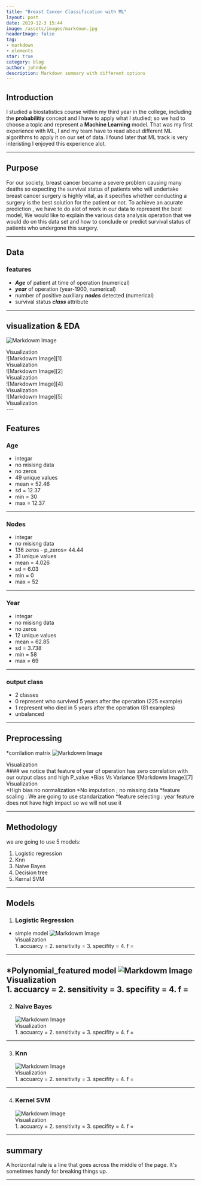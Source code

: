 ```yaml
---
title: "Breast Cancer Classification with ML"
layout: post
date: 2019-12-3 15:44
image: /assets/images/markdown.jpg
headerImage: false
tag:
- markdown
- elements
star: true
category: blog
author: johndoe
description: Markdown summary with different options
---
```


## Introduction

I studied a biostatistics course within my third year in the college,
 including the **probabilitiy** concept and I have to apply what I studied;
 so we had to choose a topic and represent a **Machine Learning** model.
 That was my first experience with ML, I and my team have to read about 
 different ML algorithms to apply it on our set of data.
 I found later that ML track is very interisting I enjoyed this experience alot.


---

## Purpose

For our society, breast cancer became a severe problem causing many deaths so  expecting the survival status of patients who will undertake breast cancer surgery is highly vital,
 as it speciﬁes whether conducting a surgery is the best solution for the patient or not. 
 To achieve an acurate prediction , we have to do alot of work in our data to represent the best model,
 We would like to explain the various data analysis operation that we would do on this data set and how to conclude or predict 
 survival status of patients who undergone this surgery.

---
## Data 
### features 
  * ***Age*** of patient at time of operation (numerical)
  * ***year*** of operation (year-1900, numerical)
  * number of positive auxiliary ***nodes*** detected (numerical)
  * survival status ***class*** attribute
---
## visualization & EDA
  ![Markdowm Image][3]
  <figcaption class="caption">Visualization</figcaption>
  ![Markdowm Image][1]
  <figcaption class="caption">Visualization</figcaption>
  ![Markdowm Image][2]
  <figcaption class="caption">Visualization</figcaption>
  ![Markdowm Image][4]
  <figcaption class="caption">Visualization</figcaption>
  ![Markdowm Image][5]
  <figcaption class="caption">Visualization</figcaption> 
---

## Features

### Age
   * integar
   * no misisng data
   * no zeros
   * 49  unique values
   * mean = 52.46
   * sd = 12.37
   * min = 30
   * max = 12.37

---	 
### Nodes
   * integar
   * no misisng data
   * 136 zeros - p_zeros= 44.44
   * 31 unique values
   * mean = 4.026
   * sd = 6.03
   * min = 0
   * max = 52
---
### Year
   * integar
   * no misisng data
   * no zeros
   * 12 unique values
   * mean = 62.85
   * sd = 3.738
   * min = 58
   * max = 69
---	 
### output class
   * 2 classes
   * 0 represent who survived 5 years after the operation (225 example)
   * 1 represent who died in 5 years after the operation (81 examples)
   * unbalanced
	 
	 
---

## Preprocessing
 *corrilation matrix
![Markdowm Image][6]
 <figcaption class="caption">Visualization</figcaption>
#### we notice that feature of year of operation has zero correlation with our output class and high P_value
 *Bias Vs Variance
![Markdowm Image][7]
  <figcaption class="caption">Visualization</figcaption>
 *High bias no normalization
 *No imputation ; no missing data
 *feature scaling : We are going to use standarization  
 *feature selecting : year feature does not have high impact so we will not use it

---
## Methodology
we are going to use 5 models:
1. Logistic regression
2. Knn
3. Naive Bayes
4. Decision tree
5. Kernal SVM

---

## Models
 1. ### Logistic Regression
  * simple model
    ![Markdowm Image][8]
	<figcaption class="caption">Visualization</figcaption>
    1. accuarcy =
    2. sensitivity =
	3. specifity =  
	4. f =
---		 
   *Polynomial_featured model
    ![Markdowm Image][9]
	<figcaption class="caption">Visualization</figcaption>
    1. accuarcy =
    2. sensitivity =
    3. specifity = 
	4. f =
---		 
 2. ### Naive Bayes
    ![Markdowm Image][10]
    <figcaption class="caption">Visualization</figcaption>
    1. accuarcy =
    2. sensitivity =
	3. specifity = 
	4. f =
---		 
 3. ### Knn
    ![Markdowm Image][11]
	<figcaption class="caption">Visualization</figcaption>
	1. accuarcy =
    2. sensitivity =
	3. specifity = 
	4. f =
---		 
 4. ### Kernel SVM
    ![Markdowm Image][12]
    <figcaption class="caption">Visualization</figcaption>
	1. accuarcy =
    2. sensitivity =
	3. specifity = 
	4. f =
	
---		 
## summary

A horizontal rule is a line that goes across the middle of the page.
It's sometimes handy for breaking things up.


---





[1]: https://mohamedkamal77.github.io/assets/images/EDA_FREQ.png
[2]: https://mohamedkamal77.github.io/assets/images/EDA_OUT_freq.png
[3]: https://mohamedkamal77.github.io/assets/images/vis.png
[4]: https://mohamedkamal77.github.io/assets/images/sunflower.png
[5]: https://mohamedkamal77.github.io/assets/images/boxplot.png
[6]: https://mohamedkamal77.github.io/assets/images/Bias_Vs_Variance.jpg
[7]: https://mohamedkamal77.github.io/assets/images/bias_vs_variance.png
[8]: https://mohamedkamal77.github.io/assets/images/simple_Logistic.jpg
[9]: https://mohamedkamal77.github.io/assets/images/FINAL_LOGISTIC.jpg
[10]: https://mohamedkamal77.github.io/assets/images/NB.jpg
[11]: https://mohamedkamal77.github.io/assets/images/KNN.jpg
[12]: https://mohamedkamal77.github.io/assets/images/KERNEL.jpg
